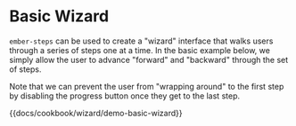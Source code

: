 # Basic Wizard

`ember-steps` can be used to create a "wizard" interface that walks users through a series of steps one at a time. In the basic example below, we simply allow the user to advance "forward" and "backward" through the set of steps.

Note that we can prevent the user from "wrapping around" to the first step by disabling the progress button once they get to the last step.

{{docs/cookbook/wizard/demo-basic-wizard}}
